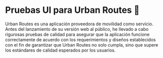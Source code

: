 # Pruebas UI para Urban Routes :taxi:
Urban Routes es una aplicación proveedora de movilidad como servicio. Antes del lanzamiento de su versión web al público, he llevado a cabo rigurosas pruebas de calidad para asegurar que la aplicación funcione correctamente de acuerdo con los requerimientos y diseños establecidos con el fin de garantizar que Urban Routes no solo cumpla, sino que supere los estándares de calidad esperados por los usuarios.
